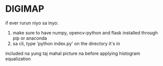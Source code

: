 # DIGIMAP

if ever rurun niyo sa inyo:

1. make sure to have numpy, opencv-python and flask installed through pip or anaconda
2. sa cli, type 'python index.py' on the directory it's in

included na yung taj mahal picture na before applying histogram equalization
